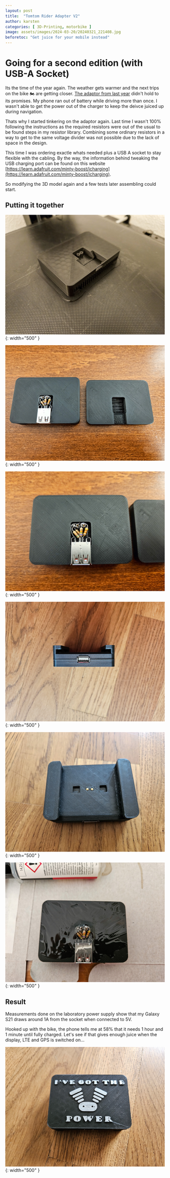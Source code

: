 ```yaml
---
layout: post
title:  "Tomtom Rider Adapter V2"
author: karsten
categories: [ 3D-Printing, motorbike ]
image: assets/images/2024-03-20/20240321_221408.jpg
beforetoc: "Get juice for your mobile instead"
---
```


# Going for a second edition (with USB-A Socket)

Its the time of the year again. The weather gets warmer and the next trips on the bike 🏍️ are getting closer. [The adaptor from last year](https://kateiren.github.io/tomtom-rider-adapter/) didn't hold to its promises. My phone ran out of battery while driving more than once.
I wasn't able to get the power out of the charger to keep the deivce juiced up during navigation.

Thats why I started tinkering on the adaptor again. Last time I wasn't 100% following the instructions as the required resistors were out of the usual to be found steps in my resistor library. Combining some ordinary resistors in a way to get to the same voltage divider was not possible due to the lack of space in the design. 

This time I was ordering exactle whats needed plus a USB A socket to stay flexible with the cabling.
By the way, the information behind tweaking the USB charging port can be found on this website [https://learn.adafruit.com/minty-boost/icharging](https://learn.adafruit.com/minty-boost/icharging).

So modifying the 3D model again and a few tests later assembling could start.

## Putting it together

![The new bottom part, still on the printing bed](/assets/images/2024-03-20/20240321_150601.jpg){: width="500" }

![The bottom part and top part next to each other](/assets/images/2024-03-20/20240321_221418-2.jpg){: width="500" }

![zooming in on the wiring inside the bottom part](/assets/images/2024-03-20/20240321_221408-2.jpg){: width="500" }

![Side view of the USN Socket](/assets/images/2024-03-20/20240322_091342-2.jpg){: width="500" }

![Upside down view, showing the contact surfaces](/assets/images/2024-03-20/20240322_114911-2.jpg){: width="500" }

![Sealing the adaptor after checking that there is no short circuit](/assets/images/2024-03-20/20240322_103716-2.jpg){: width="500" }


## Result

Measurements done on the laboratory power supply show that my Galaxy S21 draws around 1A from the socket when connected to 5V.

Hooked up with the bike, the phone tells me at 58% that it needs 1 hour and 1 minute until fully charged. Let's see if that gives enough juice when the display, LTE and GPS is switched on...

![Final result of the adaptor](20240322_125221.jpg){: width="500" }
